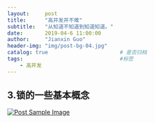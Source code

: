 ```yaml
---
layout:     post
title:      "高并发并不难"
subtitle:   "从知道不知道到知道知道。"
date:       2019-04-6 11:00:00
author:     "Jianxin Guo"
header-img: "img/post-bg-04.jpg"
catalog: true                       # 是否归档
tags:                               #标签
    - 高并发
--- 
```

## 3.锁的一些基本概念

<a href="#">
    <img src="{{ site.baseurl }}/img/3.锁的一些基本概念.png" alt="Post Sample Image">
</a>